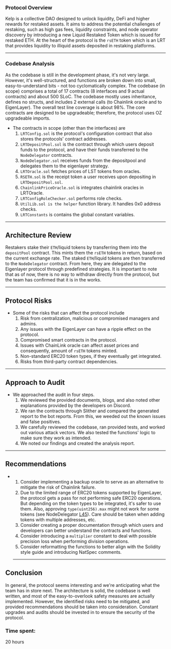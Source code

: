 ### **Protocol Overview**

  Kelp is a collective DAO designed to unlock liquidity, DeFi and higher rewards for restaked assets. It aims to address the potential challenges of restaking, such as high gas fees, liquidity constraints, and node operator discovery by introducing a new Liquid Restaked Token which is issued for restaked ETH. At the heart of the protocol is the `rsETH` token which is an LRT that provides liquidity to illiquid assets deposited in restaking platforms.
  
***
### **Codebase Analysis**

  As the codebase is still in the development phase, it's not very large. However, it's well-structured, and functions are broken down into small, easy-to-understand bits - not too cyclomatically complex. The codebase (in scope) comprises a total of 17 contracts (8 interfaces and 9 actual contracts) and about 500 SLoC. The codebase mostly uses inheritance, defines no structs, and includes 2 external calls (to Chainlink oracle and to EigenLayer). The overall test line coverage is about 98%. The core contracts are designed to be upgradeable; therefore, the protocol uses OZ upgradeable imports.
  
- The contracts in scope (other than the interfaces) are 
  1. `LRTConfig.sol` is the protocol's configuration contract	that also stores the protocols' contract addresses.
  2. `LRTDepositPool.sol` is the contract through which users deposit funds to the protocol, and have their funds transferred to the `NodeDelegator` contracts.
  3. `NodeDelegator.sol` receives funds from the depositpool and delegates them to the eigenlayer strategy.
  4. `LRTOracle.sol` fetches prices of LST tokens from oracles.
  5. `RSETH.sol` is the	receipt token a user receives upon depositing in `LRTDepositPool.sol`.
  6. `ChainlinkPriceOracle.sol` is integrates chainlink oracles in LRTOracle.
  7. `LRTConfigRoleChecker.sol` performs role checks.
  8. `UtilLib.sol is the helper` function library. It handles 0x0 address checks.
  9. `LRTConstants` is contains the global constant variables.

***
## **Architecture Review**

  Restakers stake their `ETH`/liquid tokens by transferring them into the `depositPool` contract. This mints them the `rsETH` tokens in return, based on the current exchange rate. The staked `ETH`/liquid tokens are then transferred to the `NodeDelegator` contract. From here, they are delegated to the Eigenlayer protocol through predefined strategies. It is important to note that as of now, there is no way to withdraw directly from the protocol, but the team has confirmed that it is in the works.
  
***
## **Protocol Risks**
- Some of the risks that can affect the protocol include
  1. Risk from centralization, malicious or compromised managers and admins.
  2. Any issues with the EigenLayer can have a ripple effect on the protocol.
  3. Compromised smart contracts in the protocol.
  4. Issues with ChainLink oracle can affect asset prices and consequently, amount of `rsETH` tokens minted.
  5. Non-standard ERC20 token types, if they eventually get integrated.
  6. Risks from third-party contract dependencies.

***
 
 ## **Approach to Audit**
  - We approached the audit in four steps.
    1. We reviewed the provided documents, blogs, and also noted other explanations provided by the developers on Discord.
    2. We ran the contracts through Slither and compared the generated report to the bot reports. From this, we weeded out the known issues and false positives.
    3. We carefully reviewed the codebase, ran provided tests, and worked out various attack vectors. We also tested the functions' logic to make sure they work as intended.
    4. We noted our findings and created the analysis report.
 ***    

## **Recommendations**
-  
  1. Consider implementing a backup oracle to serve as an alternative to mitigate the risk of Chainlink failure.
  2. Due to the limited range of ERC20 tokens supported by EigenLayer, the protocol gets a pass for not performing safe ERC20 operations. But depending on the token types to be integrated, it's safer to use them. Also, approving `type(uint256).max` might not work for some tokens (see NodeDelegator [L45](https://github.com/code-423n4/2023-11-kelp/blob/f751d7594051c0766c7ecd1e68daeb0661e43ee3/src/NodeDelegator.sol#L45)). Care should be taken when adding tokens with multiple addresses, etc.
  3. Consider creating a proper documentation through which users and developers can better understand the contracts and functions.
  4. Consider introducing a `multiplier` constant to deal with possible precision loss when performing division operations.
  5. Consider reformatting the functions to better align with the Solidity style guide and introducing NatSpec comments.

  ***
## **Conclusion**
  In general, the protocol seems interesting and we're anticipating what the team has in store next. The architecture is solid, the codebase is well written, and most of the easy-to-overlook safety measures are actually implemented. However, the identified risks need to be mitigated, and provided recommendations should be taken into consideration. Constant upgrades and audits should be invested in to ensure the security of the protocol.




### Time spent:
20 hours